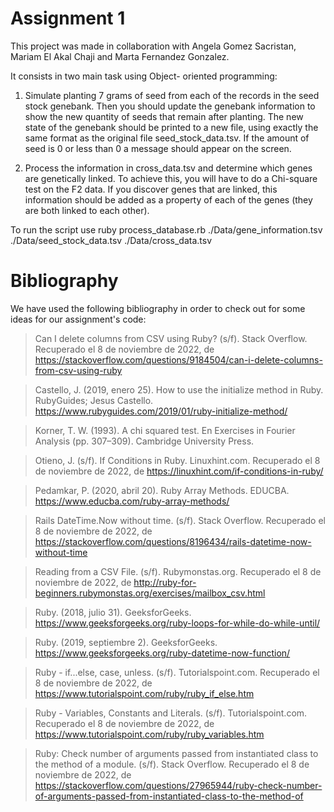 
# Assignment 1
This project was made in collaboration with Angela Gomez Sacristan, Mariam El Akal Chaji and Marta Fernandez Gonzalez.

It consists in two main task using Object- oriented programming: 
1. Simulate planting 7 grams of seed from each of the records in the seed stock genebank.
   Then you should update the genebank information to show the new quantity of seeds that remain after planting. 
   The new state of the genebank should be printed to a new file, using exactly the same format as the original file seed_stock_data.tsv. 
   If the amount of seed is 0 or less than 0 a message should appear on the screen. 
   
2. Process the information in cross_data.tsv and determine which genes are genetically linked. To achieve this, you will have to do a Chi-square test on the F2 data. 
   If you discover genes that are linked, this information should be added as a property of each of the genes (they are both linked to each other). 
   
To run the script use ruby process_database.rb ./Data/gene_information.tsv ./Data/seed_stock_data.tsv ./Data/cross_data.tsv

# Bibliography

We have used the following bibliography in order to check out for some ideas for our assignment's code: 

> Can I delete columns from CSV using Ruby? (s/f). Stack Overflow. Recuperado el 8 de noviembre de 2022, de https://stackoverflow.com/questions/9184504/can-i-delete-columns-from-csv-using-ruby

> Castello, J. (2019, enero 25). How to use the initialize method in Ruby. RubyGuides; Jesus Castello. https://www.rubyguides.com/2019/01/ruby-initialize-method/

> Korner, T. W. (1993). A chi squared test. En Exercises in Fourier Analysis (pp. 307–309). Cambridge University Press.

> Otieno, J. (s/f). If Conditions in Ruby. Linuxhint.com. Recuperado el 8 de noviembre de 2022, de https://linuxhint.com/if-conditions-in-ruby/

> Pedamkar, P. (2020, abril 20). Ruby Array Methods. EDUCBA. https://www.educba.com/ruby-array-methods/

> Rails DateTime.Now without time. (s/f). Stack Overflow. Recuperado el 8 de noviembre de 2022, de https://stackoverflow.com/questions/8196434/rails-datetime-now-without-time

> Reading from a CSV File. (s/f). Rubymonstas.org. Recuperado el 8 de noviembre de 2022, de http://ruby-for-beginners.rubymonstas.org/exercises/mailbox_csv.html

> Ruby. (2018, julio 31). GeeksforGeeks. https://www.geeksforgeeks.org/ruby-loops-for-while-do-while-until/

> Ruby. (2019, septiembre 2). GeeksforGeeks. https://www.geeksforgeeks.org/ruby-datetime-now-function/

> Ruby - if...else, case, unless. (s/f). Tutorialspoint.com. Recuperado el 8 de noviembre de 2022, de https://www.tutorialspoint.com/ruby/ruby_if_else.htm

> Ruby - Variables, Constants and Literals. (s/f). Tutorialspoint.com. Recuperado el 8 de noviembre de 2022, de https://www.tutorialspoint.com/ruby/ruby_variables.htm

> Ruby: Check number of arguments passed from instantiated class to the method of a module. (s/f). Stack Overflow. Recuperado el 8 de noviembre de 2022, de https://stackoverflow.com/questions/27965944/ruby-check-number-of-arguments-passed-from-instantiated-class-to-the-method-of
 
